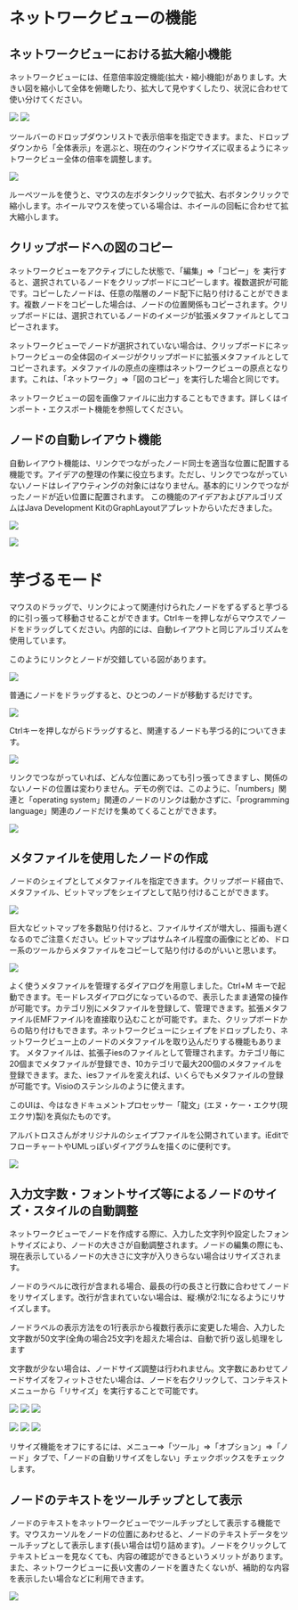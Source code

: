 # ネットワークビューの機能
## ネットワークビューにおける拡大縮小機能
ネットワークビューには、任意倍率設定機能(拡大・縮小機能)がありましす。大きい図を縮小して全体を俯瞰したり、拡大して見やすくしたり、状況に合わせて使い分けてください。

![](/images/zoomout.gif)
![](/images/zoomin.gif)

ツールバーのドロップダウンリストで表示倍率を指定できます。また、ドロップダウンから「全体表示」を選ぶと、現在のウィンドウサイズに収まるようにネットワークビュー全体の倍率を調整します。

![](/images/zooming.gif)

ルーペツールを使うと、マウスの左ボタンクリックで拡大、右ボタンクリックで縮小します。ホイールマウスを使っている場合は、ホイールの回転に合わせて拡大縮小します。

## クリップボードへの図のコピー
ネットワークビューをアクティブにした状態で、「編集」⇒「コピー」を 実行すると、選択されているノードをクリップボードにコピーします。複数選択が可能です。コピーしたノードは、任意の階層のノード配下に貼り付けることができます。複数ノードをコピーした場合は、ノードの位置関係もコピーされます。クリップボードには、選択されているノードのイメージが拡張メタファイルとしてコピーされます。

ネットワークビューでノードが選択されていない場合は、クリップボードにネットワークビューの全体図のイメージがクリップボードに拡張メタファイルとしてコピーされます。メタファイルの原点の座標はネットワークビューの原点となります。これは、「ネットワーク」⇒「図のコピー」を実行した場合と同じです。

ネットワークビューの図を画像ファイルに出力することもできます。詳しくはインポート・エクスポート機能を参照してください。

## ノードの自動レイアウト機能
自動レイアウト機能は、リンクでつながったノード同士を適当な位置に配置する機能です。アイデアの整理の作業に役立ちます。ただし、リンクでつながっていないノードはレイアウティングの対象にはなりません。基本的にリンクでつながったノードが近い位置に配置されます。
この機能のアイデアおよびアルゴリズムはJava Development KitのGraphLayoutアプレットからいただきました。

![](/images/layout_pre.gif)

![](/images/layout_after.gif)

# 芋づるモード
マウスのドラッグで、リンクによって関連付けられたノードをずるずると芋づる的に引っ張って移動させることができます。Ctrlキーを押しながらマウスでノードをドラッグしてください。内部的には、自動レイアウトと同じアルゴリズムを使用しています。

このようにリンクとノードが交錯している図があります。

![](/images/imo1.png)

普通にノードをドラッグすると、ひとつのノードが移動するだけです。

![](/images/imo2.png)

Ctrlキーを押しながらドラッグすると、関連するノードも芋づる的についてきます。

![](/images/imo3.png)

リンクでつながっていれば、どんな位置にあっても引っ張ってきますし、関係のないノードの位置は変わりません。デモの例では、このように、「numbers」関連と「operating system」関連のノードのリンクは動かさずに、「programming language」関連のノードだけを集めてくることができます。

![](/images/imo4.png)


## メタファイルを使用したノードの作成
ノードのシェイプとしてメタファイルを指定できます。クリップボード経由で、メタファイル、ビットマップをシェイプとして貼り付けることができます。

![](/images/shapes.gif)

巨大なビットマップを多数貼り付けると、ファイルサイズが増大し、描画も遅くなるのでご注意ください。ビットマップはサムネイル程度の画像にとどめ、ドロー系のツールからメタファイルをコピーして貼り付けるのがいいと思います。

![](/images/picture.png)

よく使うメタファイルを管理するダイアログを用意しました。Ctrl+M キーで起動できます。モードレスダイアログになっているので、表示したまま通常の操作が可能です。カテゴリ別にメタファイルを登録して、管理できます。拡張メタファイル(EMFファイル)を直接取り込むことが可能です。また、クリップボードからの貼り付けもできます。ネットワークビューにシェイプをドロップしたり、ネットワークビュー上のノードのメタファイルを取り込んだりする機能もあります。
メタファイルは、拡張子iesのファイルとして管理されます。カテゴリ毎に20個までメタファイルが登録でき、10カテゴリで最大200個のメタファイルを登録できます。また、iesファイルを変えれば、いくらでもメタファイルの登録が可能です。Visioのステンシルのように使えます。

このUIは、今はなきドキュメントプロセッサー「龍文」(エヌ・ケー・エクサ(現エクサ)製)を真似たものです。

アルバトロスさんがオリジナルのシェイプファイルを公開されています。iEditでフローチャートやUMLっぽいダイアグラムを描くのに便利です。

![](/images/shapedlg.gif)

## 入力文字数・フォントサイズ等によるノードのサイズ・スタイルの自動調整
ネットワークビューでノードを作成する際に、入力した文字列や設定したフォントサイズにより、ノードの大きさが自動調整されます。ノードの編集の際にも、現在表示しているノードの大きさに文字が入りきらない場合はリサイズされます。

ノードのラベルに改行が含まれる場合、最長の行の長さと行数に合わせてノードをリサイズします。改行が含まれていない場合は、縦:横が2:1になるようにリサイズします。

ノードラベルの表示方法をの1行表示から複数行表示に変更した場合、入力した文字数が50文字(全角の場合25文字)を超えた場合は、自動で折り返し処理をします

文字数が少ない場合は、ノードサイズ調整は行われません。文字数にあわせてノードサイズをフィットさせたい場合は、ノードを右クリックして、コンテキストメニューから「リサイズ」を実行することで可能です。

![](/images/40under.png)
![](/images/arrow_right.png)
![](/images/40under2.png)

![](/images/40over.png)
![](/images/arrow_right.png)
![](/images/40over2.png)

リサイズ機能をオフにするには、メニュー⇒「ツール」⇒「オプション」⇒「ノード」タブで、「ノードの自動リサイズをしない」チェックボックスをチェックします。

## ノードのテキストをツールチップとして表示
ノードのテキストをネットワークビューでツールチップとして表示する機能です。マウスカーソルをノードの位置にあわせると、ノードのテキストデータをツールチップとして表示します(長い場合は切り詰めます)。ノードをクリックしてテキストビューを見なくても、内容の確認ができるというメリットがあります。また、ネットワークビューに長い文書のノードを置きたくないが、補助的な内容を表示したい場合などに利用できます。

![](/images/tooltip.png)
